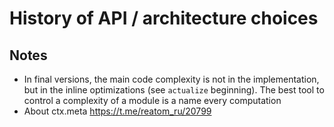 # History of API / architecture choices

## Notes

- In final versions, the main code complexity is not in the implementation, but in the inline optimizations (see `actualize` beginning). The best tool to control a complexity of a module is a name every computation
- About ctx.meta https://t.me/reatom_ru/20799
